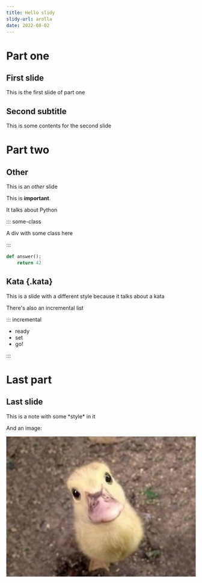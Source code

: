 ```yaml
---
title: Hello slidy
slidy-url: arolla
date: 2022-08-02
---
```


# Part one

## First slide

This is the first slide of part one

## Second subtitle

This is some contents for the second slide

# Part two

## Other

This is an *other* slide

This is **important**.

It talks about Python

::: some-class

A div with some class here

:::

```python
def answer():
    return 42
```

##  Kata {.kata}

This is a slide with a different style because it talks about a kata

There's also an incremental list

::: incremental

* ready
* set
* go!

:::

# Last part

## Last slide

<p class="note">This is a note with some *style* in it</p>

And an image:

![](cute-duck.jpg)
